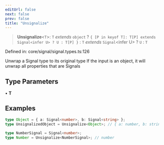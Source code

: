 ```yaml
---
editUrl: false
next: false
prev: false
title: "Unsignalize"
---
```


> **Unsignalize**\<`T`\>: `T` *extends* `object` ? `{ [P in keyof T]: T[P] extends Signal<infer U> ? U : T[P] }` : `T` *extends* `Signal`\<infer U\> ? `U` : `T`

Defined in: core/signal/signal.types.ts:126

Unwrap a Signal type to its original type
If the input is an object, it will unwrap all properties that are Signals

## Type Parameters

• **T**

## Examples

```ts
type Object = { a: Signal<number>, b: Signal<string> };
type UnsignalizedObject = Unsignalize<Object>; // { a: number, b: string }
```

```ts
type NumberSignal = Signal<number>;
type Number = Unsignalize<NumberSignal>; // number
```
